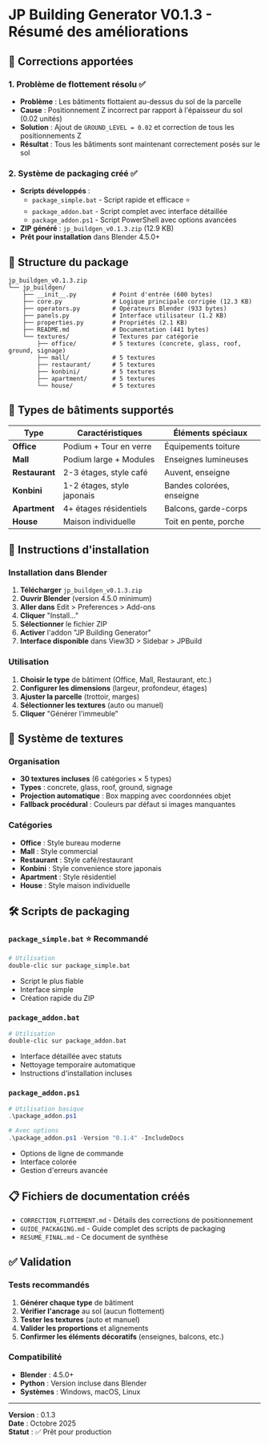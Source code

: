 # JP Building Generator V0.1.3 - Résumé des améliorations

## 🎯 Corrections apportées

### 1. **Problème de flottement résolu** ✅
- **Problème** : Les bâtiments flottaient au-dessus du sol de la parcelle
- **Cause** : Positionnement Z incorrect par rapport à l'épaisseur du sol (0.02 unités)
- **Solution** : Ajout de `GROUND_LEVEL = 0.02` et correction de tous les positionnements Z
- **Résultat** : Tous les bâtiments sont maintenant correctement posés sur le sol

### 2. **Système de packaging créé** ✅
- **Scripts développés** :
  - `package_simple.bat` - Script rapide et efficace ⭐
  - `package_addon.bat` - Script complet avec interface détaillée
  - `package_addon.ps1` - Script PowerShell avec options avancées
- **ZIP généré** : `jp_buildgen_v0.1.3.zip` (12.9 KB)
- **Prêt pour installation** dans Blender 4.5.0+

## 📁 Structure du package

```
jp_buildgen_v0.1.3.zip
└── jp_buildgen/
    ├── __init__.py          # Point d'entrée (600 bytes)
    ├── core.py              # Logique principale corrigée (12.3 KB)
    ├── operators.py         # Opérateurs Blender (933 bytes)
    ├── panels.py            # Interface utilisateur (1.2 KB)
    ├── properties.py        # Propriétés (2.1 KB)
    ├── README.md            # Documentation (441 bytes)
    └── textures/            # Textures par catégorie
        ├── office/          # 5 textures (concrete, glass, roof, ground, signage)
        ├── mall/            # 5 textures
        ├── restaurant/      # 5 textures
        ├── konbini/         # 5 textures
        ├── apartment/       # 5 textures
        └── house/           # 5 textures
```

## 🔧 Types de bâtiments supportés

| Type | Caractéristiques | Éléments spéciaux |
|------|------------------|-------------------|
| **Office** | Podium + Tour en verre | Équipements toiture |
| **Mall** | Podium large + Modules | Enseignes lumineuses |
| **Restaurant** | 2-3 étages, style café | Auvent, enseigne |
| **Konbini** | 1-2 étages, style japonais | Bandes colorées, enseigne |
| **Apartment** | 4+ étages résidentiels | Balcons, garde-corps |
| **House** | Maison individuelle | Toit en pente, porche |

## 📝 Instructions d'installation

### Installation dans Blender
1. **Télécharger** `jp_buildgen_v0.1.3.zip`
2. **Ouvrir Blender** (version 4.5.0 minimum)
3. **Aller dans** Edit > Preferences > Add-ons
4. **Cliquer** "Install..." 
5. **Sélectionner** le fichier ZIP
6. **Activer** l'addon "JP Building Generator"
7. **Interface disponible** dans View3D > Sidebar > JPBuild

### Utilisation
1. **Choisir le type** de bâtiment (Office, Mall, Restaurant, etc.)
2. **Configurer les dimensions** (largeur, profondeur, étages)
3. **Ajuster la parcelle** (trottoir, marges)
4. **Sélectionner les textures** (auto ou manuel)
5. **Cliquer** "Générer l'immeuble"

## 🎨 Système de textures

### Organisation
- **30 textures incluses** (6 catégories × 5 types)
- **Types** : concrete, glass, roof, ground, signage
- **Projection automatique** : Box mapping avec coordonnées objet
- **Fallback procédural** : Couleurs par défaut si images manquantes

### Catégories
- **Office** : Style bureau moderne
- **Mall** : Style commercial
- **Restaurant** : Style café/restaurant
- **Konbini** : Style convenience store japonais
- **Apartment** : Style résidentiel
- **House** : Style maison individuelle

## 🛠️ Scripts de packaging

### `package_simple.bat` ⭐ **Recommandé**
```bash
# Utilisation
double-clic sur package_simple.bat
```
- Script le plus fiable
- Interface simple
- Création rapide du ZIP

### `package_addon.bat`
```bash
# Utilisation  
double-clic sur package_addon.bat
```
- Interface détaillée avec statuts
- Nettoyage temporaire automatique
- Instructions d'installation incluses

### `package_addon.ps1` 
```powershell
# Utilisation basique
.\package_addon.ps1

# Avec options
.\package_addon.ps1 -Version "0.1.4" -IncludeDocs
```
- Options de ligne de commande
- Interface colorée
- Gestion d'erreurs avancée

## 📋 Fichiers de documentation créés

- `CORRECTION_FLOTTEMENT.md` - Détails des corrections de positionnement
- `GUIDE_PACKAGING.md` - Guide complet des scripts de packaging
- `RESUMÉ_FINAL.md` - Ce document de synthèse

## ✅ Validation

### Tests recommandés
1. **Générer chaque type** de bâtiment
2. **Vérifier l'ancrage** au sol (aucun flottement)
3. **Tester les textures** (auto et manuel)
4. **Valider les proportions** et alignements
5. **Confirmer les éléments décoratifs** (enseignes, balcons, etc.)

### Compatibilité
- **Blender** : 4.5.0+ 
- **Python** : Version incluse dans Blender
- **Systèmes** : Windows, macOS, Linux

---

**Version** : 0.1.3  
**Date** : Octobre 2025  
**Statut** : ✅ Prêt pour production